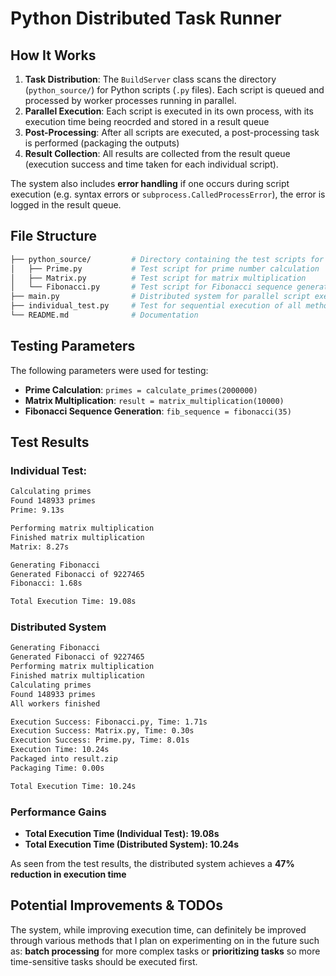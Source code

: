 # Python Distributed Task Runner

## How It Works
1. **Task Distribution**: The ``BuildServer`` class scans the directory (``python_source/``) for Python scripts (``.py`` files). Each script is queued and processed by worker processes running in parallel.
2. **Parallel Execution**: Each script is executed in its own process, with its execution time being reocrded and stored in a result queue
3. **Post-Processing**: After all scripts are executed, a post-processing task is performed (packaging the outputs)
4. **Result Collection**: All results are collected from the result queue (execution success and time taken for each individual script).

The system also includes **error handling** if one occurs during script execution (e.g. syntax errors or ``subprocess.CalledProcessError``), the error is logged in the result queue. 

## File Structure
```bash
├── python_source/         # Directory containing the test scripts for distributed execution
│   ├── Prime.py           # Test script for prime number calculation
│   ├── Matrix.py          # Test script for matrix multiplication
│   └── Fibonacci.py       # Test script for Fibonacci sequence generation  
├── main.py                # Distributed system for parallel script execution
├── individual_test.py     # Test for sequential execution of all methods in the source folder
└── README.md              # Documentation
```

## Testing Parameters
The following parameters were used for testing:
- **Prime Calculation**: ```primes = calculate_primes(2000000)```
- **Matrix Multiplication**: ```result = matrix_multiplication(10000)```
- **Fibonacci Sequence Generation**: ```fib_sequence = fibonacci(35)```

## Test Results
### Individual Test:
```bash
Calculating primes
Found 148933 primes
Prime: 9.13s

Performing matrix multiplication
Finished matrix multiplication
Matrix: 8.27s

Generating Fibonacci
Generated Fibonacci of 9227465
Fibonacci: 1.68s

Total Execution Time: 19.08s
```

### Distributed System
```bash
Generating Fibonacci
Generated Fibonacci of 9227465
Performing matrix multiplication
Finished matrix multiplication
Calculating primes
Found 148933 primes
All workers finished

Execution Success: Fibonacci.py, Time: 1.71s
Execution Success: Matrix.py, Time: 0.30s
Execution Success: Prime.py, Time: 8.01s
Execution Time: 10.24s
Packaged into result.zip
Packaging Time: 0.00s

Total Execution Time: 10.24s
```

### Performance Gains
- **Total Execution Time (Individual Test): 19.08s**
- **Total Execution Time (Distributed System): 10.24s**

As seen from the test results, the distributed system achieves a **47% reduction in execution time**

## Potential Improvements & TODOs
The system, while improving execution time, can definitely be improved through various methods that I plan on experimenting on in the future such as:
**batch processing** for more complex tasks or **prioritizing tasks** so more time-sensitive tasks should be executed first.
